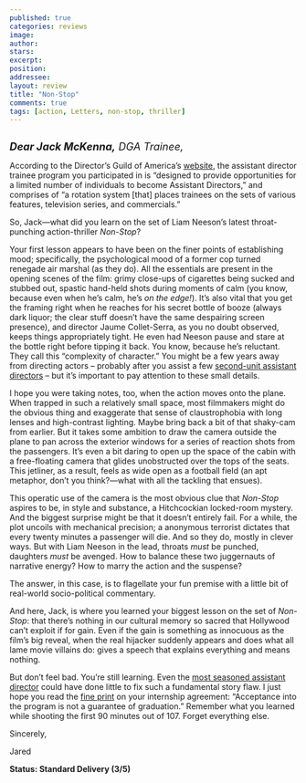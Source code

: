 ```yaml
---
published: true
categories: reviews
image:
author: 
stars: 
excerpt: 
position: 
addressee: 
layout: review
title: "Non-Stop"
comments: true
tags: [action, Letters, non-stop, thriller]
---
```

<div><p><span class="full-image-block ssNonEditable"><span><a href="/letters/2014/3/4/non-stop.html"><img src="http://static.squarespace.com/static/5005f6bcc4aa41161b33e89e/5329cf1fe4b07c068ebf74de/5329cf1fe4b07c068ebf7980/1394812770507/Non-Stop.jpg" alt="" /></a></span></span></p>
<p><em style="font-size:130%;"><strong>Dear Jack McKenna,</strong> DGA Trainee,</em></p>
<p>According to the Director&rsquo;s Guild of America&rsquo;s <a href="http://www.dgatrainingprogram.org/">website</a>, the assistant director trainee program you participated in is &ldquo;designed to provide opportunities for a limited number of individuals to become Assistant Directors,&rdquo; and comprises of &ldquo;a rotation system [that] places trainees on the sets of various features, television series, and commercials.&rdquo;</p>
<p>So, Jack&mdash;what did you learn on the set of Liam Neeson&rsquo;s latest throat-punching action-thriller <em>Non-Stop</em>?</p>
<p>Your first lesson appears to have been on the finer points of establishing mood; specifically, the psychological mood of a former cop turned renegade air marshal (as they do). All the essentials are present in the opening scenes of the film: grimy close-ups of cigarettes being sucked and stubbed out, spastic hand-held shots during moments of calm (you know, because even when he&rsquo;s calm, he&rsquo;s <em>on the edge!</em>). It&rsquo;s also vital that you get the framing right when he reaches for his secret bottle of booze (always dark liquor; the clear stuff doesn&rsquo;t have the same despairing screen presence), and director Jaume Collet-Serra, as you no doubt observed, keeps things appropriately tight. He even had Neeson pause and stare at the bottle right before tipping it back. You know, because he&rsquo;s reluctant. They call this &ldquo;complexity of character.&rdquo; You might be a few years away from directing actors &ndash; probably after you assist a few <a href="/letters/2013/3/8/oz-the-great-and-powerful.html">second-unit assistant directors</a> &ndash; but it&rsquo;s important to pay attention to these small details.</p>
<p>I hope you were taking notes, too, when the action moves onto the plane. When trapped in such a relatively small space, most filmmakers might do the obvious thing and exaggerate that sense of claustrophobia with long lenses and high-contrast lighting. Maybe bring back a bit of that shaky-cam from earlier. But it takes some ambition to draw the camera outside the plane to pan across the exterior windows for a series of reaction shots from the passengers. It&rsquo;s even a bit daring to open up the space of the cabin with a free-floating camera that glides unobstructed over the tops of the seats. This jetliner, as a result, feels as wide open as a football field (an apt metaphor, don&rsquo;t you think?&mdash;what with all the tackling that ensues).</p>
<p>This operatic use of the camera is the most obvious clue that <em>Non-Stop</em> aspires to be, in style and substance, a Hitchcockian locked-room mystery. And the biggest surprise might be that it doesn&rsquo;t entirely fail. For a while, the plot uncoils with mechanical precision; a anonymous terrorist dictates that every twenty minutes a passenger will die. And so they do, mostly in clever ways. But with Liam Neeson in the lead, throats <em>must</em> be punched, daughters <em>must </em>be avenged. How to balance these two juggernauts of narrative energy? How to marry the action and the suspense?</p>
<p>The answer, in this case, is to flagellate your fun premise with a little bit of real-world socio-political commentary.</p>
<p>And here, Jack, is where you learned your biggest lesson on the set of <em>Non-Stop</em>: that there&rsquo;s nothing in our cultural memory so sacred that Hollywood can&rsquo;t exploit if for gain. Even if the gain is something as innocuous as the film&rsquo;s big reveal, when the real hijacker suddenly appears and does what all lame movie villains do: gives a speech that explains everything and means nothing.</p>
<p>But don&rsquo;t feel bad. You&rsquo;re still learning. Even the <a href="/letters/2012/5/18/battleship.html">most seasoned assistant director</a> could have done little to fix such a fundamental story flaw. I just hope you read the <a href="http://www.dgatrainingprogram.org/index.php?mnu=3">fine print</a> on your internship agreement: &ldquo;Acceptance into the program is not a guarantee of graduation.&rdquo; Remember what you learned while shooting the first 90 minutes out of 107. Forget everything else.</p>
<p>Sincerely,</p>
<p>Jared</p>
<p><strong>Status: Standard Delivery (3/5)</strong></p></div>
